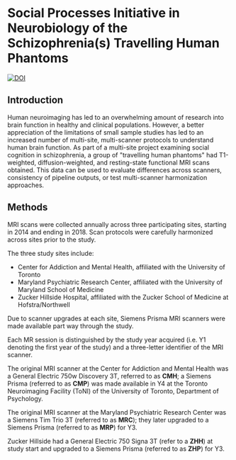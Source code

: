 # Social Processes Initiative in Neurobiology of the Schizophrenia(s) Travelling Human Phantoms

[![DOI](https://www.zenodo.org/badge/DOI/10.5281/zenodo.3647610.svg)](https://doi.org/10.18112/openneuro.ds003011.v1.2.0)

## Introduction

Human neuroimaging has led to an overwhelming amount of research into brain function in healthy and clinical populations. However, a better appreciation of the limitations of small sample studies has led to an increased number of multi-site, multi-scanner protocols to understand human brain function. As part of a multi-site project examining social cognition in schizophrenia, a group of "travelling human phantoms" had T1-weighted, diffusion-weighted, and resting-state functional MRI scans obtained. This data can be used to evaluate differences across scanners, consistency of pipeline outputs, or test multi-scanner harmonization approaches.

## Methods

MRI scans were collected annually across three participating sites, starting in 2014 and ending in 2018. Scan protocols were carefully harmonized across sites prior to the study.

The three study sites include:
- Center for Addiction and Mental Health, affiliated with the University of Toronto
- Maryland Psychiatric Research Center, affiliated with the University of Maryland School of Medicine
- Zucker Hillside Hospital, affiliated with the Zucker School of Medicine at Hofstra/Northwell

Due to scanner upgrades at each site, Siemens Prisma MRI scanners were made available part way through the study.

Each MR session is distinguished by the study year acquired (i.e. Y1 denoting the first year of the study) and a three-letter identifier of the MRI scanner.

The original MRI scanner at the Center for Addiction and Mental Health was a General Electric 750w Discovery 3T, referred to as **CMH**; a Siemens Prisma (referred to as **CMP**) was made available in Y4 at the Toronto Neuroimaging Facility (ToNI) of the University of Toronto, Department of Psychology.

The original MRI scanner at the Maryland Psychiatric Research Center was a Siemens Tim Trio 3T (referred to as **MRC**); they later upgraded to a Siemens Prisma (referred to as **MRP**) for Y3.

Zucker Hillside had a General Electric 750 Signa 3T (refer to a **ZHH**) at study start and upgraded to a Siemens Prisma (referred to as **ZHP**) for Y3.
